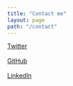 ```yaml
---
title: "Contact me"
layout: page
path: "/contact"
---
```


<a href="https://twitter.com/mguckian" rel="noopener noreferrer" target="_blank">
  Twitter
</a>

<br />
<br />

<a href="https://github.com/markguckian" rel="noopener noreferrer" target="_blank">
  GitHub
</a>

<br />
<br />

<a href="https://www.linkedin.com/in/mark-guckian-6588775b/" rel="noopener noreferrer" target="_blank">
  LinkedIn
</a>